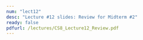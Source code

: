 ```yaml
---
num: "lect12"
desc: "Lecture #12 slides: Review for Midterm #2"
ready: false
pdfurl: /lectures/CS8_Lecture12_Review.pdf
---
```

